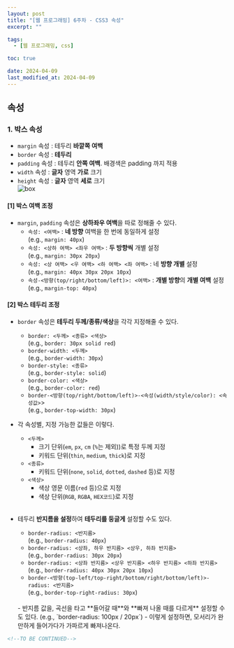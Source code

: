 ```yaml
---
layout: post
title: "[웹 프로그래밍] 6주차 - CSS3 속성"
excerpt: ""

tags:
  - [웹 프로그래밍, css]

toc: true

date: 2024-04-09
last_modified_at: 2024-04-09
---
```

## 속성
### 1. 박스 속성
- `margin` 속성 : 테두리 **바깥쪽 여백**
- `border` 속성 : **테두리**
- `padding` 속성 : 테두리 **안쪽 여백**. 배경색은 padding 까지 적용
- `width` 속성 : **글자** 영역 **가로** 크기
- `height` 속성 : **글자** 영역 **세로** 크기  
![box][def]

#### [1] 박스 여백 조정
- `margin`, `padding` 속성은 **상하좌우 여백**을 따로 정해줄 수 있다.  
  - `속성: <여백>` : **네 방향** 여백을 한 번에 동일하게 설정  
  (e.g., `margin: 40px`)
  - `속성: <상하 여백> <좌우 여백>` : **두 방향씩** 개별 설정  
  (e.g., `margin: 30px 20px`)
  - `속성: <상 여백> <우 여백> <하 여백> <좌 여백>` : 네 **방향 개별** 설정  
  (e.g., `margin: 40px 30px 20px 10px`)
  - `속성-<방향(top/right/bottom/left)>: <여백>` : **개별 방향**의 **개별 여백** 설정  
  (e.g., `margin-top: 40px`)

#### [2] 박스 테두리 조정
- `border` 속성은 **테두리 두께/종류/색상**을 각각 지정해줄 수 있다.  
  - `border: <두께> <종류> <색상>`  
  (e.g., `border: 30px solid red`)
  - `border-width: <두께>`  
  (e.g., `border-width: 30px`)
  - `border-style: <종류>`  
  (e.g., `border-style: solid`)
  - `border-color: <색상>`  
  (e.g., `border-color: red`)
  - `border-<방향(top/right/bottom/left)>-<속성(width/style/color): <속성값>`>  
  (e.g., `border-top-width: 30px`)

- 각 속성별, 지정 가능한 값들은 이렇다.  
  - `<두께>`
    - 크기 단위(`em`, `px`, `cm` (`%`는 제외))로 특정 두께 지정
    - 키워드 단위(`thin`, `medium`, `thick`)로 지정
  - `<종류>`
    - 키워드 단위(`none`, `solid`, `dotted`, `dashed` 등)로 지정
  - `<색상>`
    - 색상 영문 이름(`red` 등)으로 지정
    - 색상 단위(`RGB`, `RGBA`, `HEX코드`)로 지정  
    <br>

- 테두리 **반지름을 설정**하여 **테두리를 둥글게** 설정할 수도 있다.  
  - `border-radius: <반지름>`  
  (e.g., `border-radius: 40px`)
  - `border-radius: <상좌, 하우 반지름> <상우, 하좌 반지름>`  
  (e.g., `border-radius: 30px 20px`)
  - `border-radius: <상좌 반지름> <상우 반지름> <하우 반지름> <하좌 반지름>`  
  (e.g., `border-radius: 40px 30px 20px 10px`)
  - `border-<방향(top-left/top-right/bottom/right/bottom/left)>-radius: <반지름>`  
  (e.g., `border-top-right-radius: 30px`)
  <br>
  - 반지름 값을, 곡선을 타고 **들어갈 때**와 **빠져 나올 때를 다르게** 설정할 수도 있다.  
  (e.g., `border-radius: 100px / 20px`)
    - 이렇게 설정하면, 모서리가 완만하게 들어가다가 가파르게 빠져나온다.

```html
<!--TO BE CONTINUED-->
```


[def]: https://i.imgur.com/8dl5QdR.png